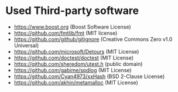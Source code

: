 # Used Third-party software

 * https://www.boost.org (Boost Software License)
 * https://github.com/fmtlib/fmt (MIT license)
 * https://github.com/github/gitignore (Creative Commons Zero v1.0 Universal)
 * https://github.com/microsoft/Detours (MIT License)
 * https://github.com/doctest/doctest (MIT License)
 * https://github.com/sheredom/utest.h (public domain)
 * https://github.com/gabime/spdlog (MIT License)
 * https://github.com/Cyan4973/xxHash (BSD 2-Clause License)
 * https://github.com/akhin/metamalloc (MIT License)